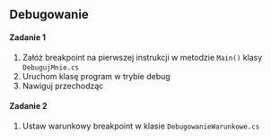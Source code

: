 ﻿## Debugowanie

#### Zadanie 1

1. Załóż breakpoint na pierwszej instrukcji w metodzie `Main()` klasy `DebugujMnie.cs`
2. Uruchom klasę program w trybie debug
3. Nawiguj przechodząc 


#### Zadanie 2 

1. Ustaw warunkowy breakpoint w klasie `DebugowanieWarunkowe.cs`
